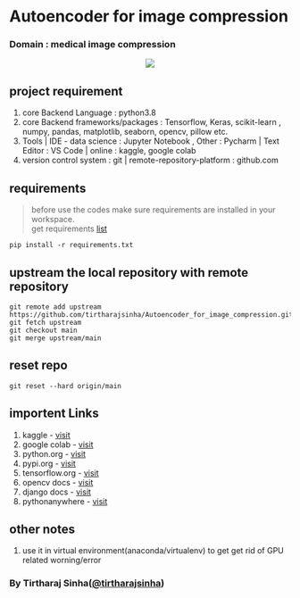 # Autoencoder for image compression

### Domain : medical image compression

<p align="center">
  <img src="https://readme-typing-svg.herokuapp.com?lines=This+project+is+Archived.;This+is+a+research+based+project.">
</p>

## project requirement

1. core Backend Language : python3.8
2. core Backend frameworks/packages : Tensorflow, Keras, scikit-learn , numpy, pandas, matplotlib, seaborn, opencv, pillow etc.
3. Tools | IDE - data science : Jupyter Notebook , Other : Pycharm | Text Editor : VS Code | online : kaggle, google colab
4. version control system : git | remote-repository-platform : github.com

## requirements

> before use the codes make sure requirements are installed in your workspace.<br>
> get requirements [list](requirements.txt)<br>

```
pip install -r requirements.txt
```

## upstream the local repository with remote repository

```
git remote add upstream https://github.com/tirtharajsinha/Autoencoder_for_image_compression.git
git fetch upstream
git checkout main
git merge upstream/main

```

## reset repo

```
git reset --hard origin/main
```

## importent Links

1. kaggle - [visit](https://www.kaggle.com)
2. google colab - [visit](https://colab.research.google.com/notebooks/intro.ipynb)
3. python.org - [visit](https://www.python.org/downloads/)
4. pypi.org - [visit](https://pypi.org/)
5. tensorflow.org - [visit](https://www.tensorflow.org/)
6. opencv docs - [visit](https://docs.opencv.org/master/d6/d00/tutorial_py_root.html)
7. django docs - [visit](https://docs.djangoproject.com/)
8. pythonanywhere - [visit](https://www.pythonanywhere.com/)

## other notes

1. use it in virtual environment(anaconda/virtualenv) to get get rid of GPU related worning/error

### By Tirtharaj Sinha([@tirtharajsinha](https://github.com/tirtharajsinha))
